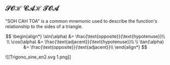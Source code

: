 
## $\mathcal{SOH\  CAH\  TOA}$

"SOH CAH TOA" is a common mnemonic used to describe the function's relationship to the sides of a triangle.

$$
\begin{align*}
\sin(\alpha) &= \frac{\text{opposite}}{\text{hypotenuse}}\\
\\
\cos(\alpha) &= \frac{\text{adjacent}}{\text{hypotenuse}}\\
\\
\tan(\alpha) &= \frac{\text{opposite}}{\text{adjacent}}\\
\end{align*}
$$

![[Trigono_sine_en2.svg 1.png]]

